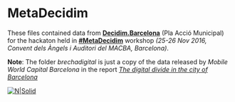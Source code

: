 # MetaDecidim

These files contained data from [**Decidim.Barcelona**](https://decidim.barcelona) (Pla Acció Municipal) for the hackaton held in 
[**#MetaDecidim**](https://bcnparticipa.cat/JornadesMetadecidim/) workshop *(25-26 Nov 2016, Convent dels Àngels i Auditori del MACBA, Barcelona)*.

**Note**: The folder *brechadigital* is just a copy of the data released by *Mobile World Capital Barcelona* in the report [*The digital divide in the city of Barcelona*](http://mobileworldcapital.com/downloads/)


[![N|Solid](https://decidimbcn-production.s3.amazonaws.com/uploads/participatory_process/aefb1340-e15a-4ad4-8e9a-cb639a72f784.jpg)](https://bcnparticipa.cat/JornadesMetadecidim/ca/)
